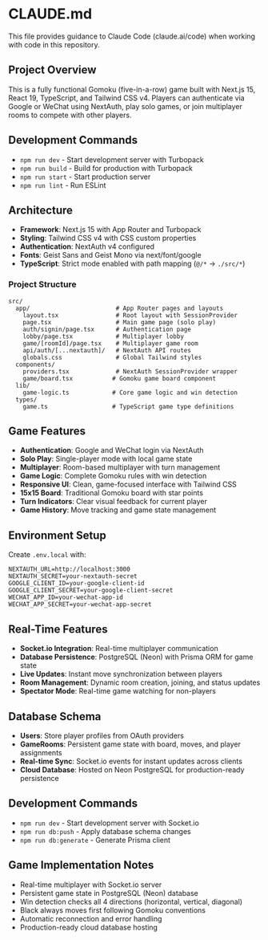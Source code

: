 # CLAUDE.md

This file provides guidance to Claude Code (claude.ai/code) when working with code in this repository.

## Project Overview

This is a fully functional Gomoku (five-in-a-row) game built with Next.js 15, React 19, TypeScript, and Tailwind CSS v4. Players can authenticate via Google or WeChat using NextAuth, play solo games, or join multiplayer rooms to compete with other players.

## Development Commands

- `npm run dev` - Start development server with Turbopack
- `npm run build` - Build for production with Turbopack  
- `npm run start` - Start production server
- `npm run lint` - Run ESLint

## Architecture

- **Framework**: Next.js 15 with App Router and Turbopack
- **Styling**: Tailwind CSS v4 with CSS custom properties
- **Authentication**: NextAuth v4 configured
- **Fonts**: Geist Sans and Geist Mono via next/font/google
- **TypeScript**: Strict mode enabled with path mapping (`@/*` -> `./src/*`)

### Project Structure

```
src/
  app/                        # App Router pages and layouts
    layout.tsx                # Root layout with SessionProvider
    page.tsx                  # Main game page (solo play)
    auth/signin/page.tsx      # Authentication page
    lobby/page.tsx            # Multiplayer lobby
    game/[roomId]/page.tsx    # Multiplayer game room
    api/auth/[...nextauth]/   # NextAuth API routes
    globals.css               # Global Tailwind styles
  components/
    providers.tsx             # NextAuth SessionProvider wrapper
    game/board.tsx           # Gomoku game board component
  lib/
    game-logic.ts            # Core game logic and win detection
  types/
    game.ts                  # TypeScript game type definitions
```

## Game Features

- **Authentication**: Google and WeChat login via NextAuth
- **Solo Play**: Single-player mode with local game state
- **Multiplayer**: Room-based multiplayer with turn management
- **Game Logic**: Complete Gomoku rules with win detection
- **Responsive UI**: Clean, game-focused interface with Tailwind CSS
- **15x15 Board**: Traditional Gomoku board with star points
- **Turn Indicators**: Clear visual feedback for current player
- **Game History**: Move tracking and game state management

## Environment Setup

Create `.env.local` with:
```
NEXTAUTH_URL=http://localhost:3000
NEXTAUTH_SECRET=your-nextauth-secret
GOOGLE_CLIENT_ID=your-google-client-id
GOOGLE_CLIENT_SECRET=your-google-client-secret
WECHAT_APP_ID=your-wechat-app-id
WECHAT_APP_SECRET=your-wechat-app-secret
```

## Real-Time Features

- **Socket.io Integration**: Real-time multiplayer communication
- **Database Persistence**: PostgreSQL (Neon) with Prisma ORM for game state
- **Live Updates**: Instant move synchronization between players
- **Room Management**: Dynamic room creation, joining, and status updates
- **Spectator Mode**: Real-time game watching for non-players

## Database Schema

- **Users**: Store player profiles from OAuth providers
- **GameRooms**: Persistent game state with board, moves, and player assignments
- **Real-time Sync**: Socket.io events for instant updates across clients
- **Cloud Database**: Hosted on Neon PostgreSQL for production-ready persistence

## Development Commands

- `npm run dev` - Start development server with Socket.io
- `npm run db:push` - Apply database schema changes
- `npm run db:generate` - Generate Prisma client

## Game Implementation Notes

- Real-time multiplayer with Socket.io server
- Persistent game state in PostgreSQL (Neon) database
- Win detection checks all 4 directions (horizontal, vertical, diagonal)
- Black always moves first following Gomoku conventions
- Automatic reconnection and error handling
- Production-ready cloud database hosting